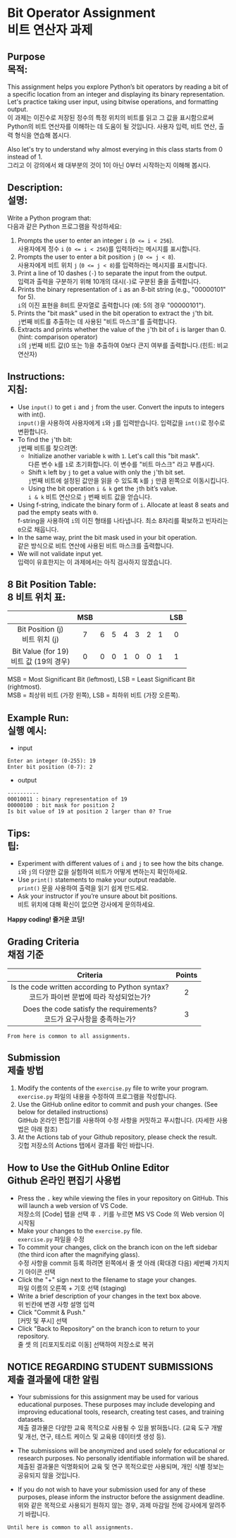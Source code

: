 # Bit Operator Assignment<br>비트 연산자 과제

## Purpose<br>목적:
This assignment helps you explore Python’s bit operators by reading a bit of a specific location from an integer and displaying its binary representation. Let's practice taking user input, using bitwise operations, and formatting output.<br>이 과제는 이진수로 저장된 정수의 특정 위치의 비트를 읽고 그 값을 표시함으로써 Python의 비트 연산자를 이해하는 데 도움이 될 것입니다. 사용자 입력, 비트 연산, 출력 형식을 연습해 봅시다.

Also let's try to understand why almost everying in this class starts from 0 instead of 1.<br>그리고 이 강의에서 왜 대부분의 것이 1이 아닌 0부터 시작하는지 이해해 봅시다.
## Description: <br>설명:
Write a Python program that:<br>다음과 같은 Python 프로그램을 작성하세요:

1. Prompts the user to enter an integer `i` (`0 <= i < 256`).<br>사용자에게 정수 `i` (`0 <= i < 256`)를 입력하라는 메시지를 표시합니다.
1. Prompts the user to enter a bit position `j` (`0 <= j < 8`).<br>사용자에게 비트 위치 `j` (`0 <= j < 8`)를 입력하라는 메시지를 표시합니다.
1. Print a line of 10 dashes (`-`) to separate the input from the output.<br>입력과 출력을 구분하기 위해 10개의 대시(`-`)로 구분된 줄을 출력합니다.
1. Prints the binary representation of `i` as an 8-bit string (e.g., "00000101" for 5).<br>`i`의 이진 표현을 8비트 문자열로 출력합니다 (예: 5의 경우 "00000101").
1. Prints the "bit mask" used in the bit operation to extract the `j`'th bit.<br>`j`번째 비트를 추출하는 데 사용된 "비트 마스크"를 출력합니다.
1. Extracts and prints whether the value of the `j`'th bit of `i` is larger than 0. (hint: comparison operator)<br>`i`의 `j`번째 비트 값(0 또는 1)을 추출하여 0보다 큰지 여부를 출력합니다.(힌트: 비교 연산자)

## Instructions:<br>지침:
* Use `input()` to get `i` and `j` from the user. Convert the inputs to integers with int().<br>`input()`을 사용하여 사용자에게 `i`와 `j`를 입력받습니다. 입력값을 `int()`로 정수로 변환합니다.
* To find the `j`'th bit:<br>`j`번째 비트를 찾으려면:
    * Initialize another variable `k` with `1`. Let's call this "bit mask".<br>다른 변수 `k`를 `1`로 초기화합니다. 이 변수를 "비트 마스크" 라고 부릅시다.
    * Shift `k` left by `j` to get a value with only the `j`'th bit set.<br>`j`번째 비트에 설정된 값만을 읽을 수 있도록 `k`를 `j` 만큼 왼쪽으로 이동시킵니다.
    * Using the bit operation `i & k` get the `j`th bit’s value.<br> `i & k` 비트 연산으로 `j` 번째 비트 값을 얻습니다.
* Using f-string, indicate the binary form of `i`. Allocate at least 8 seats and pad the empty seats with `0`.<br>f-string을 사용하여 `i`의 이진 형태를 나타냅니다. 최소 8자리를 확보하고 빈자리는 `0`으로 채웁니다.
* In the same way, print the bit mask used in your bit operation.<br>같은 방식으로 비트 연산에 사용된 비트 마스크를 출력합니다.
* We will not validate input yet.<br>입력이 유효한지는 이 과제에서는 아직 검사하지 않겠습니다.

## 8 Bit Position Table:<br>8 비트 위치 표:
|          | MSB |     |     |     |     |     |     | LSB |
|:---------------------:|:-----:|:-----:|:-----:|:-----:|:-----:|:-----:|:-----:|:-----:|
| Bit Position (j)<br>비트 위치 (j) | 7   | 6   | 5   | 4   | 3   | 2   | 1   | 0   |
| Bit Value (for 19)<br>비트 값 (19의 경우)  | 0   | 0   | 0   | 1   | 0   | 0   | 1   | 1   |

MSB = Most Significant Bit (leftmost), LSB = Least Significant Bit (rightmost).<br>MSB = 최상위 비트 (가장 왼쪽), LSB = 최하위 비트 (가장 오른쪽).

## Example Run:<br>실행 예시:

* input
```
Enter an integer (0-255): 19
Enter bit position (0-7): 2
```
* output
```
----------
00010011 : binary representation of 19
00000100 : bit mask for position 2
Is bit value of 19 at position 2 larger than 0? True
```

## Tips:<br>팁:

* Experiment with different values of `i` and `j` to see how the bits change.<br>`i`와 `j`의 다양한 값을 실험하여 비트가 어떻게 변하는지 확인하세요.
* Use `print()` statements to make your output readable.<br>`print()` 문을 사용하여 출력을 읽기 쉽게 만드세요.
* Ask your instructor if you’re unsure about bit positions.<br>비트 위치에 대해 확신이 없으면 강사에게 문의하세요.

__Happy coding! 즐거운 코딩!__

## Grading Criteria<br>채점 기준

| Criteria | Points |
|:--------:|:------:|
| Is the code written according to Python syntax?<br>코드가 파이썬 문법에 따라 작성되었는가? | 2 |
| Does the code satisfy the requirements?<br>코드가 요구사항을 충족하는가? | 3 |

``From here is common to all assignments.``

## Submission<br>제출 방법

1. Modify the contents of the `exercise.py` file to write your program.<br>`exercise.py` 파일의 내용을 수정하여 프로그램을 작성합니다.
2. Use the GitHub online editor to commit and push your changes. (See below for detailed instructions)<br>GitHub 온라인 편집기를 사용하여 수정 사항을 커밋하고 푸시합니다. (자세한 사용법은 아래 참조)
3. At the Actions tab of your Github repository, please check the result.<br>깃헙 저장소의 Actions 탭에서 결과를 확인 바랍니다.

## How to Use the GitHub Online Editor<br>Github 온라인 편집기 사용법

* Press the <kbd>.</kbd> key while viewing the files in your repository on GitHub. This will launch a web version of VS Code.<br>저장소의 [Code] 탭을 선택 후 <kbd>.</kbd> 키를 누르면 MS VS Code 의 Web version 이 시작됨
* Make your changes to the `exercise.py` file.<br>`exercise.py` 파일을 수정
* To commit your changes, click on the branch icon on the left sidebar (the third icon after the magnifying glass).<br>수정 사항을 commit 등록 하려면 왼쪽에서 줄 셋 아래 (확대경 다음) 세번째 가지치기 아이콘 선택
* Click the "+" sign next to the filename to stage your changes.<br>파일 이름의 오른쪽 + 기호 선택 (staging)
* Write a brief description of your changes in the text box above.<br>위 빈칸에 변경 사항 설명 입력
* Click "Commit & Push."<br>[커밋 및 푸시] 선택
* Click "Back to Repository" on the branch icon to return to your repository.<br>줄 셋 의 [리포지토리로 이동] 선택하여 저장소로 복귀

## NOTICE REGARDING STUDENT SUBMISSIONS<br>제출 결과물에 대한 알림

* Your submissions for this assignment may be used for various educational purposes. These purposes may include developing and improving educational tools, research, creating test cases, and training datasets.<br>제출 결과물은 다양한 교육 목적으로 사용될 수 있을 밝혀둡니다. (교육 도구 개발 및 개선, 연구, 테스트 케이스 및 교육용 데이터셋 생성 등).

* The submissions will be anonymized and used solely for educational or research purposes. No personally identifiable information will be shared.<br>제출된 결과물은 익명화되어 교육 및 연구 목적으로만 사용되며, 개인 식별 정보는 공유되지 않을 것입니다.

* If you do not wish to have your submission used for any of these purposes, please inform the instructor before the assignment deadline.<br>위와 같은 목적으로 사용되기 원하지 않는 경우, 과제 마감일 전에 강사에게 알려주기 바랍니다.

``Until here is common to all assignments.``
